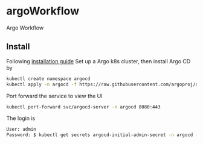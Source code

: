 # argoWorkflow
Argo Workflow

## Install
Following [installation guide](https://argo-cd.readthedocs.io/en/stable/getting_started/#1-install-argo-cd)
Set up a Argo k8s cluster, then install Argo CD by
```bash
kubectl create namespace argocd
kubectl apply -n argocd -f https://raw.githubusercontent.com/argoproj/argo-cd/stable/manifests/install.yaml
```
Port forward the service to view the UI
```bash
kubectl port-forward svc/argocd-server -n argocd 8080:443
```
The login is
```bash
User: admin
Password: $ kubectl get secrets argocd-initial-admin-secret -n argocd -o yaml | rg password | cut -d" " -f4 | base64 -d
```
